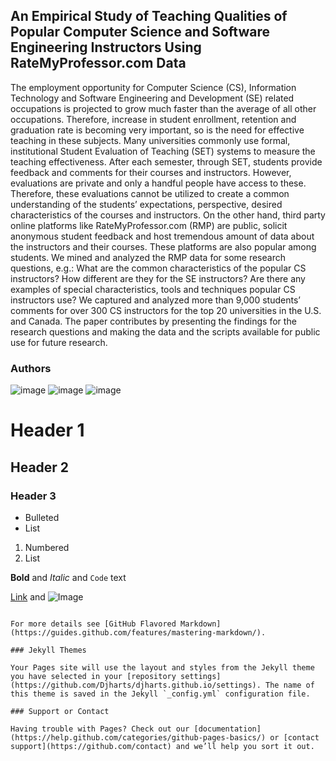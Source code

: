 ## An Empirical Study of Teaching Qualities of Popular Computer Science and Software Engineering Instructors Using RateMyProfessor.com Data

The employment opportunity for Computer Science (CS), Information Technology and Software Engineering and Development (SE) related occupations is projected to grow much faster than the average of all other occupations. Therefore, increase in student enrollment, retention and graduation rate is becoming very important, so is the need for effective teaching in these subjects. Many universities commonly use formal, institutional Student Evaluation of Teaching (SET) systems to measure the teaching effectiveness. After each semester, through SET, students provide feedback and comments for their courses and instructors. However, evaluations are private and only a handful people have access to these. Therefore, these evaluations cannot be utilized to create a common understanding of the students’ expectations, perspective, desired characteristics of the courses and instructors. On the other hand, third party online platforms like RateMyProfessor.com (RMP) are public, solicit anonymous student feedback and host tremendous amount of data about the instructors and their courses. These platforms are also popular among students. We mined and analyzed the RMP data for some research questions, e.g.: What are the common characteristics of the popular CS instructors? How different are they for the SE instructors? Are there any examples of special characteristics, tools and techniques popular CS instructors use? We captured and analyzed more than 9,000 students’ comments for over 300 CS instructors for the top 20 universities in the U.S. and Canada. The paper contributes by presenting the findings for the research questions and making the data and the scripts available for public use for future research.

### Authors

![image](https://user-images.githubusercontent.com/15611342/73597494-8d382080-44fa-11ea-801c-e0855ad6860c.png)
![image](https://user-images.githubusercontent.com/15611342/73597498-96c18880-44fa-11ea-840c-f73378dd8b3d.png)
![image](https://user-images.githubusercontent.com/15611342/73597503-9c1ed300-44fa-11ea-999d-1d1fb191497b.png)

# Header 1
## Header 2
### Header 3

- Bulleted
- List

1. Numbered
2. List

**Bold** and _Italic_ and `Code` text

[Link](url) and ![Image](src)
```

For more details see [GitHub Flavored Markdown](https://guides.github.com/features/mastering-markdown/).

### Jekyll Themes

Your Pages site will use the layout and styles from the Jekyll theme you have selected in your [repository settings](https://github.com/Djharts/djharts.github.io/settings). The name of this theme is saved in the Jekyll `_config.yml` configuration file.

### Support or Contact

Having trouble with Pages? Check out our [documentation](https://help.github.com/categories/github-pages-basics/) or [contact support](https://github.com/contact) and we’ll help you sort it out.
